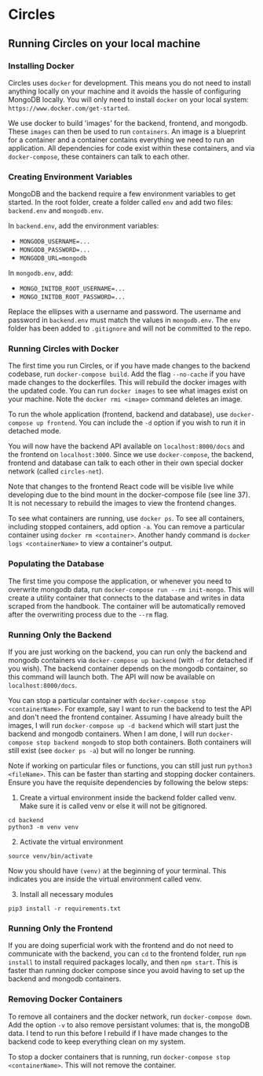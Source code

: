 # Circles

## Running Circles on your local machine

### Installing Docker

Circles uses `docker` for development. This means you do not need to install anything locally on your machine and it avoids the hassle of configuring MongoDB locally. You will only need to install `docker` on your local system: `https://www.docker.com/get-started`.

We use docker to build 'images' for the backend, frontend, and mongodb. These `images` can then be used to run `containers`. An image is a blueprint for a container and a container contains everything we need to run an application. All dependencies for code exist within these containers, and via `docker-compose`, these containers can talk to each other.

### Creating Environment Variables

MongoDB and the backend require a few environment variables to get started. In the root folder, create a folder called `env` and add two files: `backend.env` and `mongodb.env`. 

In `backend.env`, add the environment variables:
- `MONGODB_USERNAME=...`
- `MONGODB_PASSWORD=...`
- `MONGODB_URL=mongodb`

In `mongodb.env`, add:
- `MONGO_INITDB_ROOT_USERNAME=...`
- `MONGO_INITDB_ROOT_PASSWORD=...`

Replace the ellipses with a username and password. The username and password in `backend.env` must match the values in `mongodb.env`. The `env` folder has been added to `.gitignore` and will not be committed to the repo. 

### Running Circles with Docker

The first time you run Circles, or if you have made changes to the backend codebase, run `docker-compose build`. Add the flag `--no-cache` if you have made changes to the dockerfiles. This will rebuild the docker images with the updated code. You can run `docker images` to see what images exist on your machine. Note the `docker rmi <image>` command deletes an image.

To run the whole application (frontend, backend and database), use `docker-compose up frontend`. You can include the `-d` option if you wish to run it in detached mode. 

You will now have the backend API available on `localhost:8000/docs` and the frontend on `localhost:3000`. Since we use `docker-compose`, the backend, frontend and database can talk to each other in their own special docker network (called `circles-net`).

Note that changes to the frontend React code will be visible live while developing due to the bind mount in the docker-compose file (see line 37). It is not necessary to rebuild the images to view the frontend changes.

To see what containers are running, use `docker ps`. To see all containers, including stopped containers, add option `-a`. You can remove a particular container using `docker rm <container>`. Another handy command is `docker logs <containerName>` to view a container's output.

### Populating the Database

The first time you compose the application, or whenever you need to overwrite mongodb data, run `docker-compose run --rm init-mongo`. This will create a utility container that connects to the database and writes in data scraped from the handbook. The container will be automatically removed after the overwriting process due to the `--rm` flag.

### Running Only the Backend

If you are just working on the backend, you can run only the backend and mongodb containers via `docker-compose up backend` (with `-d` for detached if you wish). The backend container depends on the mongodb container, so this command will launch both. The API will now be available on `localhost:8000/docs`. 

You can stop a particular container with `docker-compose stop <containerName>`. For example, say I want to run the backend to test the API and don't need the frontend container. Assuming I have already built the images, I will run `docker-compose up -d backend` which will start just the backend and mongodb containers. When I am done, I will run `docker-compose stop backend mongodb` to stop both containers. Both containers will still exist (see `docker ps -a`) but will no longer be running.

Note if working on particular files or functions, you can still just run `python3 <fileName>`. This can be faster than starting and stopping docker containers. Ensure you have the requisite dependencies by following the below steps:

1. Create a virtual environment inside the backend folder called venv. Make sure it is called venv or else it will not be gitignored.
```
cd backend
python3 -m venv venv
```
2. Activate the virtual environment
```
source venv/bin/activate
```
Now you should have `(venv)` at the beginning of your terminal. This indicates you are inside the virtual environment called venv.

3. Install all necessary modules
```
pip3 install -r requirements.txt
```

### Running Only the Frontend

If you are doing superficial work with the frontend and do not need to communicate with the backend, you can `cd` to the frontend folder, run `npm install` to install required packages locally, and then `npm start`. This is faster than running docker compose since you avoid having to set up the backend and mongodb containers.

### Removing Docker Containers

To remove all containers and the docker network, run `docker-compose down`. Add the option `-v` to also remove persistant volumes: that is, the mongoDB data. I tend to run this before I rebuild if I have made changes to the backend code to keep everything clean on my system.

To stop a docker containers that is running, run `docker-compose stop <containerName>`. This will not remove the container.